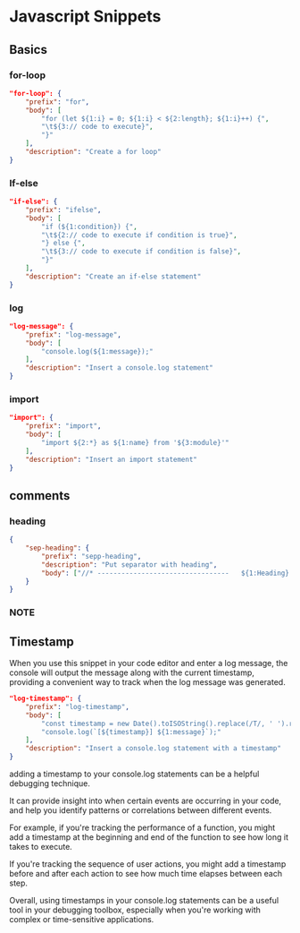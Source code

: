 # Javascript Snippets

## Basics

### for-loop
```json
"for-loop": {
    "prefix": "for",
    "body": [
        "for (let ${1:i} = 0; ${1:i} < ${2:length}; ${1:i}++) {",
        "\t${3:// code to execute}",
        "}"
    ],
    "description": "Create a for loop"
}
```

### If-else
```json
"if-else": {
    "prefix": "ifelse",
    "body": [
        "if (${1:condition}) {",
        "\t${2:// code to execute if condition is true}",
        "} else {",
        "\t${3:// code to execute if condition is false}",
        "}"
    ],
    "description": "Create an if-else statement"
}
```


### log
```json
"log-message": {
    "prefix": "log-message",
    "body": [
        "console.log(${1:message});"
    ],
    "description": "Insert a console.log statement"
}

```

###  import
```json
"import": {
    "prefix": "import",
    "body": [
        "import ${2:*} as ${1:name} from '${3:module}'"
    ],
    "description": "Insert an import statement"
}
```

## comments

### heading 
```json
{
	"sep-heading": {
		"prefix": "sepp-heading",
		"description": "Put separator with heading",
		"body": ["//* ---------------------------------   ${1:Heading}   ---------------------------------  */"]
	}
}
```

### NOTE 

## Timestamp
When you use this snippet in your code editor and enter a log message, the console will output the message along with the current timestamp, providing a convenient way to track when the log message was generated.

```json
"log-timestamp": {
    "prefix": "log-timestamp",
    "body": [
        "const timestamp = new Date().toISOString().replace(/T/, ' ').replace(/\\..+/, '')",
        "console.log(`[${timestamp}] ${1:message}`);"
    ],
    "description": "Insert a console.log statement with a timestamp"
}
```

adding a timestamp to your console.log statements can be a helpful debugging technique.

It can provide insight into when certain events are occurring in your code, and help you identify patterns or correlations between different events.

For example, if you're tracking the performance of a function, you might add a timestamp at the beginning and end of the function to see how long it takes to execute.

If you're tracking the sequence of user actions, you might add a timestamp before and after each action to see how much time elapses between each step.

Overall, using timestamps in your console.log statements can be a useful tool in your debugging toolbox, especially when you're working with complex or time-sensitive applications.